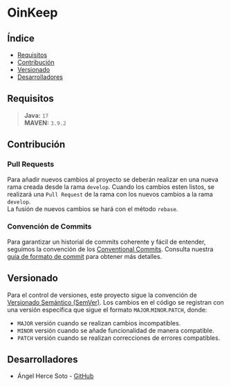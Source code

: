 # OinKeep

## Índice

- [Requisitos](#requisitos)
- [Contribución](#contribución)
- [Versionado](#versionado)
- [Desarrolladores](#desarrolladores)

## Requisitos

> **Java:** `17`  
> **MAVEN:** `3.9.2`

## Contribución

### Pull Requests

Para añadir nuevos cambios al proyecto se deberán realizar en una nueva rama creada desde la rama `develop`. Cuando los cambios esten listos, se realizará una `Pull Request` de la rama con los nuevos cambios a la rama `develop`.  
La fusión de nuevos cambios se hará con el método `rebase`.

### Convención de Commits

Para garantizar un historial de commits coherente y fácil de entender, seguimos la convención de los [Conventional Commits](https://www.conventionalcommits.org/en/v1.0.0/). Consulta nuestra [guía de formato de commit](COMMIT_CONVENTION.md) para obtener más detalles.

## Versionado

Para el control de versiones, este proyecto sigue la convención de [Versionado Semántico (SemVer)](https://semver.org/). Los cambios en el código se registran con una versión específica que sigue el formato `MAJOR`.`MINOR`.`PATCH`, donde:

- `MAJOR` versión cuando se realizan cambios incompatibles.
- `MINOR` versión cuando se añade funcionalidad de manera compatible.
- `PATCH` versión cuando se realizan correcciones de errores compatibles.

## Desarrolladores

- Ángel Herce Soto - [GitHub](https://github.com/Indenaiten)